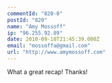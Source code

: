 ```yaml
---
commentId: "820-0"
postId: "820"
name: "Amy Mossoff"
ip: "96.255.92.89"
date: 2010-09-18T21:45:39.000Z
email: "mossoffa@gmail.com"
url: "http://www.amymossoff.com"
---
```

<p>What a great recap!  Thanks!</p>